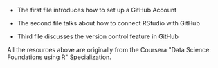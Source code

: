 - The first file introduces how to set up a GitHub Account
  
- The second file talks about how to connect RStudio with GitHub
  
- Third file discusses the version control feature in GitHub

All the resources above are originally from the Coursera "Data Science: Foundations using R" Specialization. 
